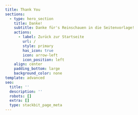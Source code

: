 ```yaml
---
title: Thank You
sections:
  - type: hero_section
    title: Danke!
    subtitle: Danke für's Reinschauen in die Seitenvorlage!
    actions:
      - label: Zurück zur Startseite
        url: /
        style: primary
        has_icon: true
        icon: arrow-left
        icon_position: left
    align: center
    padding_bottom: large
    background_color: none
template: advanced
seo:
  title: ''
  description: ''
  robots: []
  extra: []
  type: stackbit_page_meta
---
```

